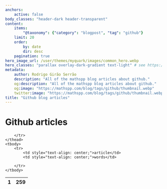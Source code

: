 ```yaml
---
anchors:
    active: false
body_classes: "header-dark header-transparent"
content:
    items:
        "@taxonomy": {"category": "blogpost", "tag": "github"}
    limit: 20
    order:
        by: date
        dir: desc
    pagination: true
hero_image_url: /user/themes/myquark/images/common_hero.webp
hero_classes: "parallax overlay-dark-gradient text-light" # see https://demo.getgrav.org/blog-skeleton/blog/hero-classes
metadata:
    author: Rodrigo Girão Serrão
    description: "All of the mathspp blog articles about github."
    og:description: "All of the mathspp blog articles about github."
    og:image: "https://mathspp.com/blog/tags/github/thumbnail.webp"
    twitter:image: "https://mathspp.com/blog/tags/github/thumbnail.webp"
title: "Github blog articles"
---
```


# Github articles


<table class="stats-table">
    <thead>
        <tr>
            <th style="text-align: center;">1</th>
            <th style="text-align: center;">259</th>
            
        </tr>
    </thead>
    <tbody>
        <tr>
            <td style="text-align: center;">article</td>
            <td style="text-align: center;">words</td>
            
        </tr>
    </tbody>
</table>